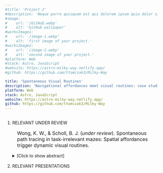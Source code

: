 ```yaml
---
#title: 'Project 2'
#description: 'Neque porro quisquam est qui dolorem ipsum quia dolor sit amet, consectetur, adipisci'
#image:
#    url: '/GitHub.webp'
#    alt: 'GitHub wallpaper'
#worksImage1:
#    url: '/image-1.webp'
#    alt: 'first image of your project.'
#worksImage2:
#    url: '/image-2.webp'
#    alt: 'second image of your project.'
#platform: Web
#stack: Astro, JavaScript
#website: https://astro-milky-way.netlify.app/
#github: https://github.com/ttomczak3/Milky-Way

title: 'Spontaneous Visual Routines'
description: 'Navigational affordances meet visual routines: case studies in mazes and beyond'
platform: Web
stack: Astro, JavaScript
website: https://astro-milky-way.netlify.app/
github: https://github.com/ttomczak3/Milky-Way
---
```


[//]: # (TYPE DESCRPTION HERE Lorem ipsum dolor sit amet, consectetur adipiscing elit. Cras faucibus a tortor at molestie. Sed pellentesque leo auctor, auctor lorem nec, venenatis risus. Vivamus commodo ipsum vitae orci finibus, vel porta nunc viverra. In hac habitasse platea dictumst. Nunc pretium, ligula ultricies consequat sollicitudin, enim ex ullamcorper nisl.)


<ol>
<br>
<li><span class="badge badge--item">RELEVANT UNDER REVIEW</span>
<p style="padding-left: 1.0rem; text-indent: 0rem; font-size: 1.0rem;">
    Wong, K. W., & Scholl, B. J. (<i>under review</i>). Spontaneous path tracing in task-irrelevant mazes: Spatial affordances trigger dynamic visual routines.

[//]: # (    <br><a class="footer__link" href="https://doi.org/10.1177/09567976221109194" target="_blank">[DOI]</a>)

</p>
    <details><summary>[Click to show abstract]</summary>
    <p>
    Given a maze (e.g. in a book of puzzles), you might solve it by drawing out paths with your pencil.  But even without a pencil, you might naturally find yourself mentally tracing along various paths.  This ‘mental path tracing’ may intuitively seem to depend on your (overt, conscious, voluntary) goal of wanting to get out of the maze, but might it also occur spontaneously —as a result of simply seeing the maze, via a kind of dynamic ‘visual routine’?  Here, observers simply had to compare the visual properties of two probes presented in a maze.  The maze itself was entirely task-irrelevant, but we predicted that simply seeing the maze’s visual structure would ‘afford’ incidental mental path tracing (à la Gibson).  Across four experiments, observers were slower to compare probes that were further from each other along the paths, even when controlling for lower-level properties (such as the probes’ brute linear separation, ignoring the maze ‘walls’).  These results also generalized beyond mazes, to other unfamiliar displays with task-irrelevant circular obstacles.  This novel combination of two prominent themes from our field — affordances and visual routines — suggests that at least some visual routines may not require voluntary goals; instead, they may operate in an automatic (incidental, stimulus-driven) fashion, as a part of visual processing itself.
    </p></details>

<br>
<li><span class="badge badge--item">RELEVANT PRESENTATIONS</span>


</li>
</ol>